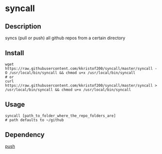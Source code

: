 # syncall

## Description
syncs (pull or push) all github repos from a certain directory

## Install
~~~~shell
wget https://raw.githubusercontent.com/kkristof200/syncall/master/syncall -O /usr/local/bin/syncall && chmod u+x /usr/local/bin/syncall
# or
curl https://raw.githubusercontent.com/kkristof200/syncall/master/syncall > /usr/local/bin/syncall && chmod u+x /usr/local/bin/syncall
~~~~

## Usage
~~~~shell
syncall [path_to_folder_where_the_repo_folders_are]
# path defaults to ~/github
~~~~

## Dependency
[push](https://github.com/kkristof200/push)

